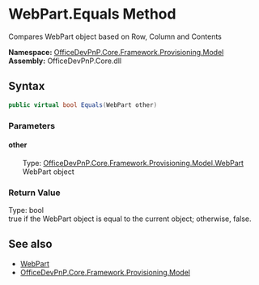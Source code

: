 # WebPart.Equals Method  
 Compares WebPart object based on Row, Column and Contents   

**Namespace:** [OfficeDevPnP.Core.Framework.Provisioning.Model](OfficeDevPnP.Core.Framework.Provisioning.Model.md)  
**Assembly:** OfficeDevPnP.Core.dll  
## Syntax
```C#
public virtual bool Equals(WebPart other)
```
### Parameters
#### other  
&emsp;&emsp;Type: [OfficeDevPnP.Core.Framework.Provisioning.Model.WebPart](OfficeDevPnP.Core.Framework.Provisioning.Model.WebPart.md)  
&emsp;&emsp;WebPart object  

  

### Return Value
Type: bool  
true if the WebPart object is equal to the current object; otherwise, false.  


## See also
- [WebPart](OfficeDevPnP.Core.Framework.Provisioning.Model.WebPart.md) 
- [OfficeDevPnP.Core.Framework.Provisioning.Model](OfficeDevPnP.Core.Framework.Provisioning.Model.md) 
